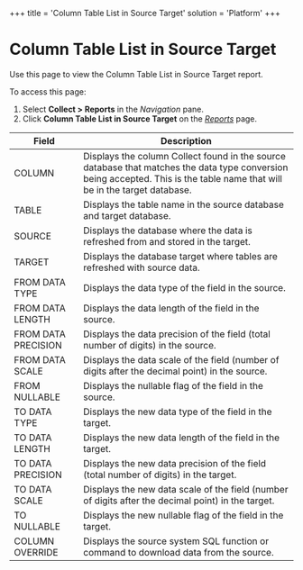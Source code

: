 +++
title = 'Column Table List in Source Target'
solution = 'Platform'
+++

# Column Table List in Source Target

<div class="use">

Use this page to view the Column Table List in Source Target report.

</div>

To access this page:

1.  Select <span style="font-weight: bold;">Collect \> Reports</span> in
    the <span style="font-style: italic;">Navigation</span> pane.
2.  Click <span style="font-weight: bold;"> Column Table List in Source
    Target</span> on the *[Reports](Reports)*
page.

| Field               | Description                                                                                                                                                                |
| ------------------- | -------------------------------------------------------------------------------------------------------------------------------------------------------------------------- |
| COLUMN              | Displays the column Collect found in the source database that matches the data type conversion being accepted. This is the table name that will be in the target database. |
| TABLE               | Displays the table name in the source database and target database.                                                                                                        |
| SOURCE              | Displays the database where the data is refreshed from and stored in the target.                                                                                           |
| TARGET              | Displays the database target where tables are refreshed with source data.                                                                                                  |
| FROM DATA TYPE      | Displays the data type of the field in the source.                                                                                                                         |
| FROM DATA LENGTH    | Displays the data length of the field in the source.                                                                                                                       |
| FROM DATA PRECISION | Displays the data precision of the field (total number of digits) in the source.                                                                                           |
| FROM DATA SCALE     | Displays the data scale of the field (number of digits after the decimal point) in the source.                                                                             |
| FROM NULLABLE       | Displays the nullable flag of the field in the source.                                                                                                                     |
| TO DATA TYPE        | Displays the new data type of the field in the target.                                                                                                                     |
| TO DATA LENGTH      | Displays the new data length of the field in the target.                                                                                                                   |
| TO DATA PRECISION   | Displays the new data precision of the field (total number of digits) in the target.                                                                                       |
| TO DATA SCALE       | Displays the new data scale of the field (number of digits after the decimal point) in the target.                                                                         |
| TO NULLABLE         | Displays the new nullable flag of the field in the target.                                                                                                                 |
| COLUMN OVERRIDE     | Displays the source system SQL function or command to download data from the source.                                                                                       |
